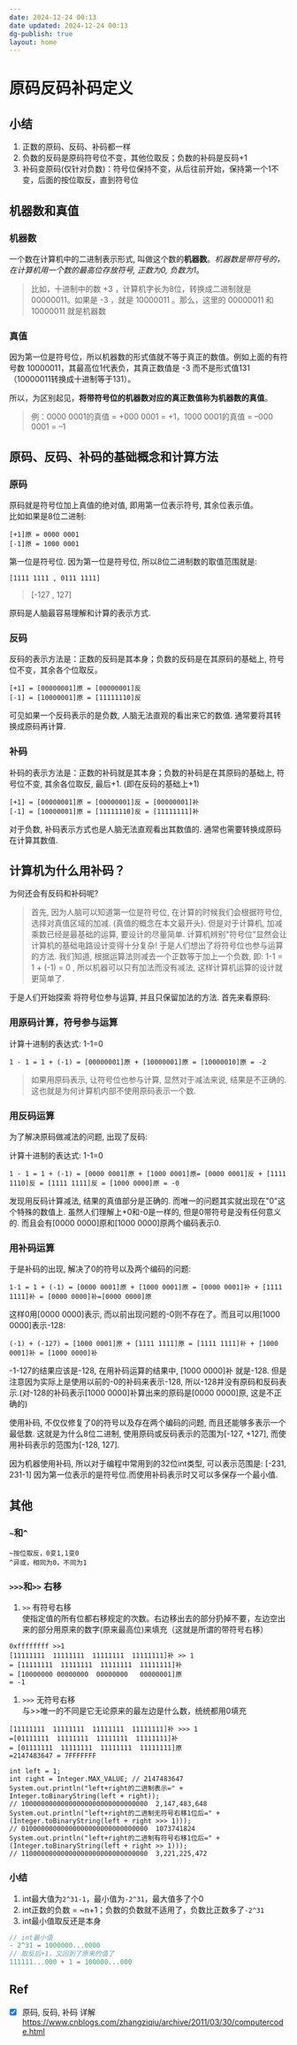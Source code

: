 ```yaml
---
date: 2024-12-24 00:13
date updated: 2024-12-24 00:13
dg-publish: true
layout: home
---
```


# 原码反码补码定义

## 小结

1. 正数的原码、反码、补码都一样
2. 负数的反码是原码符号位不变，其他位取反；负数的补码是反码+1
3. 补码变原码(仅针对负数)：符号位保持不变，从后往前开始，保持第一个1不变，后面的按位取反，直到符号位

## 机器数和真值

### 机器数

一个数在计算机中的二进制表示形式, 叫做这个数的**机器数**。_机器数是带符号的，在计算机用一个数的最高位存放符号, 正数为0, 负数为1_。

> 比如，十进制中的数 +3 ，计算机字长为8位，转换成二进制就是00000011。如果是 -3 ，就是 10000011 。那么，这里的 00000011 和 10000011 就是机器数

### 真值

因为第一位是符号位，所以机器数的形式值就不等于真正的数值。例如上面的有符号数 10000011，其最高位1代表负，其真正数值是 -3 而不是形式值131（10000011转换成十进制等于131）。

所以，为区别起见，**将带符号位的机器数对应的真正数值称为机器数的真值**。

> 例：0000 0001的真值 = +000 0001 = +1，1000 0001的真值 = –000 0001 = –1

## 原码、反码、补码的基础概念和计算方法

### 原码

原码就是符号位加上真值的绝对值, 即用第一位表示符号, 其余位表示值。<br />比如如果是8位二进制:

```
[+1]原 = 0000 0001
[-1]原 = 1000 0001
```

第一位是符号位. 因为第一位是符号位, 所以8位二进制数的取值范围就是:

```
[1111 1111 , 0111 1111]
```

> [-127 , 127]

原码是人脑最容易理解和计算的表示方式.

### 反码

反码的表示方法是：正数的反码是其本身；负数的反码是在其原码的基础上, 符号位不变，其余各个位取反。

```
[+1] = [00000001]原 = [00000001]反
[-1] = [10000001]原 = [11111110]反
```

可见如果一个反码表示的是负数, 人脑无法直观的看出来它的数值. 通常要将其转换成原码再计算.

### 补码

补码的表示方法是：正数的补码就是其本身；负数的补码是在其原码的基础上, 符号位不变, 其余各位取反, 最后+1. (即在反码的基础上+1)

```
[+1] = [00000001]原 = [00000001]反 = [00000001]补
[-1] = [10000001]原 = [11111110]反 = [11111111]补
```

对于负数, 补码表示方式也是人脑无法直观看出其数值的. 通常也需要转换成原码在计算其数值.

## 计算机为什么用补码？

为何还会有反码和补码呢?

> 首先, 因为人脑可以知道第一位是符号位, 在计算的时候我们会根据符号位, 选择对真值区域的加减. (真值的概念在本文最开头). 但是对于计算机, 加减乘数已经是最基础的运算, 要设计的尽量简单. 计算机辨别"符号位"显然会让计算机的基础电路设计变得十分复杂! 于是人们想出了将符号位也参与运算的方法. 我们知道, 根据运算法则减去一个正数等于加上一个负数, 即: 1-1 = 1 + (-1) = 0 , 所以机器可以只有加法而没有减法, 这样计算机运算的设计就更简单了.

于是人们开始探索 将符号位参与运算, 并且只保留加法的方法. 首先来看原码:

### 用原码计算，符号参与运算

计算十进制的表达式: 1-1=0

```
1 - 1 = 1 + (-1) = [00000001]原 + [10000001]原 = [10000010]原 = -2
```

> 如果用原码表示, 让符号位也参与计算, 显然对于减法来说, 结果是不正确的.这也就是为何计算机内部不使用原码表示一个数.

### 用反码运算

为了解决原码做减法的问题, 出现了反码:

计算十进制的表达式: 1-1=0

```
1 - 1 = 1 + (-1) = [0000 0001]原 + [1000 0001]原= [0000 0001]反 + [1111 1110]反 = [1111 1111]反 = [1000 0000]原 = -0
```

发现用反码计算减法, 结果的真值部分是正确的. 而唯一的问题其实就出现在"0"这个特殊的数值上. 虽然人们理解上+0和-0是一样的, 但是0带符号是没有任何意义的. 而且会有[0000 0000]原和[1000 0000]原两个编码表示0.

### 用补码运算

于是补码的出现, 解决了0的符号以及两个编码的问题:

```
1-1 = 1 + (-1) = [0000 0001]原 + [1000 0001]原 = [0000 0001]补 + [1111 1111]补 = [0000 0000]补=[0000 0000]原
```

这样0用[0000 0000]表示, 而以前出现问题的-0则不存在了。而且可以用[1000 0000]表示-128:

```
(-1) + (-127) = [1000 0001]原 + [1111 1111]原 = [1111 1111]补 + [1000 0001]补 = [1000 0000]补
```

-1-127的结果应该是-128, 在用补码运算的结果中, [1000 0000]补 就是-128. 但是注意因为实际上是使用以前的-0的补码来表示-128, 所以-128并没有原码和反码表示.(对-128的补码表示[1000 0000]补算出来的原码是[0000 0000]原, 这是不正确的)

使用补码, 不仅仅修复了0的符号以及存在两个编码的问题, 而且还能够多表示一个最低数. 这就是为什么8位二进制, 使用原码或反码表示的范围为[-127, +127], 而使用补码表示的范围为[-128, 127].

因为机器使用补码, 所以对于编程中常用到的32位int类型, 可以表示范围是: [-231, 231-1] 因为第一位表示的是符号位.而使用补码表示时又可以多保存一个最小值.

## 其他

### `~`和`^`

```
~按位取反，0变1,1变0
^异或，相同为0，不同为1
```

### `>>>`和`>>` 右移

1. `>>` 有符号右移<br />使指定值的所有位都右移规定的次数。右边移出去的部分扔掉不要，左边空出来的部分用原来的数字(原来最高位)来填充（这就是所谓的带符号右移）

```
0xffffffff >>1 
[11111111  11111111  11111111  11111111]补 >> 1  
= [11111111  11111111  11111111  11111111]补 
= [10000000 00000000  00000000   00000001]原 
= -1
```

1. `>>>` 无符号右移<br />与>>唯一的不同是它无论原来的最左边是什么数，统统都用0填充

```
[11111111  11111111  11111111  11111111]补 >>> 1  
=[01111111  11111111  11111111  11111111]补
= [01111111  11111111  11111111  11111111]原
=2147483647 = 7FFFFFFF
```

```
int left = 1;
int right = Integer.MAX_VALUE; // 2147483647
System.out.println("left+right的二进制表示=" + Integer.toBinaryString(left + right));
// 10000000000000000000000000000000  2,147,483,648
System.out.println("left+right的二进制无符号右移1位后=" + (Integer.toBinaryString(left + right >>> 1)));
// 01000000000000000000000000000000  1073741824
System.out.println("left+right的二进制有符号右移1位后=" + (Integer.toBinaryString(left + right >> 1)));
// 11000000000000000000000000000000  3,221,225,472
```

### 小结

1. int最大值为`2^31-1`，最小值为`-2^31`，最大值多了个0
2. int正数的负数 = ~n+1；负数的负数就不适用了，负数比正数多了`-2^31`
3. int最小值取反还是本身

```java
// int最小值
- 2^31 = 1000000...0000
// 取反后+1，又回到了原来的值了
111111...000 + 1 = 100000...000
```

## Ref

- [x] 原码, 反码, 补码 详解<br /><https://www.cnblogs.com/zhangziqiu/archive/2011/03/30/computercode.html>
